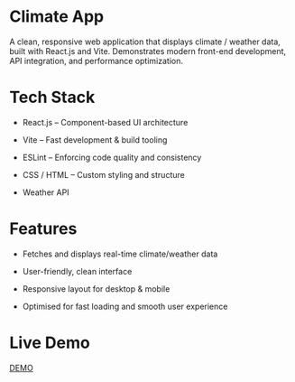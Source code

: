 # Climate App

A clean, responsive web application that displays climate / weather data, built with React.js and Vite. Demonstrates modern front-end development, API integration, and performance optimization.

# Tech Stack

- React.js – Component-based UI architecture

- Vite – Fast development & build tooling

- ESLint – Enforcing code quality and consistency

- CSS / HTML – Custom styling and structure

- Weather API 

# Features

- Fetches and displays real-time climate/weather data

- User-friendly, clean interface

- Responsive layout for desktop & mobile

- Optimised for fast loading and smooth user experience

# Live Demo
[DEMO](https://climate-tracker-6zy.pages.dev/)
